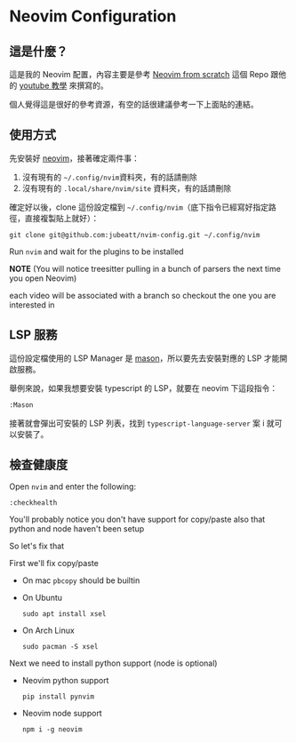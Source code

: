 # Neovim Configuration

## 這是什麼？

這是我的 Neovim 配置，內容主要是參考 [Neovim from scratch](https://github.com/LunarVim/Neovim-from-scratch) 這個 Repo 跟他的 [youtube 教學](https://www.youtube.com/watch?v=ctH-a-1eUME&list=PLhoH5vyxr6Qq41NFL4GvhFp-WLd5xzIzZ) 來撰寫的。

個人覺得這是很好的參考資源，有空的話很建議參考一下上面貼的連結。

## 使用方式

先安裝好 [neovim](https://github.com/neovim/neovim/wiki/Installing-Neovim)，接著確定兩件事：

1. 沒有現有的 `~/.config/nvim`資料夾，有的話請刪除
2. 沒有現有的 `.local/share/nvim/site` 資料夾，有的話請刪除

確定好以後，clone 這份設定檔到 `~/.config/nvim`（底下指令已經寫好指定路徑，直接複製貼上就好）：

```
git clone git@github.com:jubeatt/nvim-config.git ~/.config/nvim
```

Run `nvim` and wait for the plugins to be installed

**NOTE** (You will notice treesitter pulling in a bunch of parsers the next time you open Neovim)

each video will be associated with a branch so checkout the one you are interested in

## LSP 服務

這份設定檔使用的 LSP Manager 是 [mason](https://github.com/williamboman/mason.nvim)，所以要先去安裝對應的 LSP 才能開啟服務。

舉例來說，如果我想要安裝 typescript 的 LSP，就要在 neovim 下這段指令：

```bash
:Mason
```

接著就會彈出可安裝的 LSP 列表，找到 `typescript-language-server` 案 i 就可以安裝了。

## 檢查健康度

Open `nvim` and enter the following:

```
:checkhealth
```

You'll probably notice you don't have support for copy/paste also that python and node haven't been setup

So let's fix that

First we'll fix copy/paste

- On mac `pbcopy` should be builtin

- On Ubuntu

  ```
  sudo apt install xsel
  ```

- On Arch Linux

  ```
  sudo pacman -S xsel
  ```

Next we need to install python support (node is optional)

- Neovim python support

  ```
  pip install pynvim
  ```

- Neovim node support

  ```
  npm i -g neovim
  ```
